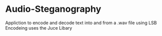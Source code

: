 # Audio-Steganography
Appliction to encode and decode text into and from a .wav file using LSB Encodeing 
uses the Juce Libary

